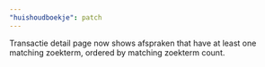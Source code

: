 ```yaml
---
"huishoudboekje": patch
---
```


Transactie detail page now shows afspraken that have at least one matching zoekterm, ordered by matching zoekterm count.
